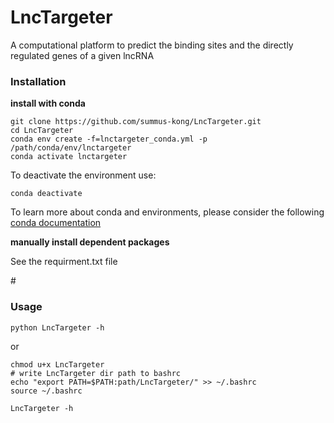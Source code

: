 # LncTargeter
A computational platform to predict the binding sites and the directly regulated genes of a given lncRNA 

### Installation
**install with conda**
```
git clone https://github.com/summus-kong/LncTargeter.git
cd LncTargeter
conda env create -f=lnctargeter_conda.yml -p /path/conda/env/lnctargeter
conda activate lnctargeter
```
To deactivate the environment use:
```
conda deactivate
```
To learn more about conda and environments, please consider the following [conda documentation](https://docs.conda.io/projects/conda/en/latest/user-guide/getting-started.html#)

**manually install dependent packages**

See the requirment.txt file

\# 
### Usage
```
python LncTargeter -h
```
or
```
chmod u+x LncTargeter
# write LncTargeter dir path to bashrc
echo "export PATH=$PATH:path/LncTargeter/" >> ~/.bashrc
source ~/.bashrc
```
```
LncTargeter -h
```
